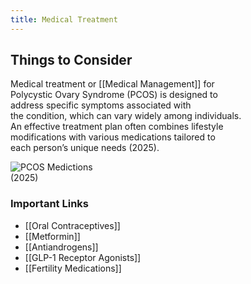 ```yaml
---
title: Medical Treatment
---
```

## Things to Consider

Medical treatment or [[Medical Management]] for  
Polycystic Ovary Syndrome (PCOS) is designed to  
address specific symptoms associated with  
the condition, which can vary widely among individuals.  
An effective treatment plan often combines lifestyle  
modifications with various medications tailored to  
each person’s unique needs (2025).  

![PCOS Medictions](image-3.png)  
(2025)
### Important Links 
- [[Oral Contraceptives]]
- [[Metformin]]
- [[Antiandrogens]]
- [[GLP-1 Receptor Agonists]]
- [[Fertility Medications]]